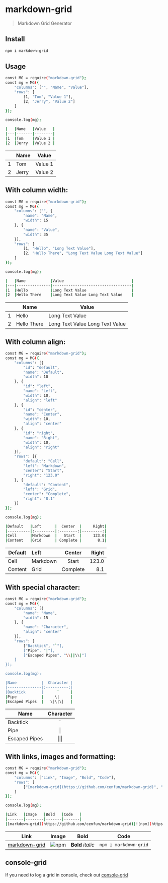 # markdown-grid
> Markdown Grid Generator

## Install
```sh
npm i markdown-grid
```

## Usage

```sh  
const MG = require("markdown-grid");
const mg = MG({
    "columns": ["", "Name", "Value"],
    "rows": [
        [1, "Tom", "Value 1"],
        [2, "Jerry", "Value 2"]
    ]
});

console.log(mg);  

|   |Name   |Value   |
|---|-------|--------|
|1  |Tom    |Value 1 |
|2  |Jerry  |Value 2 |  
```  
|   |Name   |Value   |
|---|-------|--------|
|1  |Tom    |Value 1 |
|2  |Jerry  |Value 2 |  
## With column width:  
```sh  
const MG = require("markdown-grid");
const mg = MG({
    "columns": ["", {
        "name": "Name",
        "width": 15
    }, {
        "name": "Value",
        "width": 35
    }],
    "rows": [
        [1, "Hello", "Long Text Value"],
        [2, "Hello There", "Long Text Value Long Text Value"]
    ]
});

console.log(mg);  

|   |Name           |Value                              |
|---|---------------|-----------------------------------|
|1  |Hello          |Long Text Value                    |
|2  |Hello There    |Long Text Value Long Text Value    |  
```  
|   |Name           |Value                              |
|---|---------------|-----------------------------------|
|1  |Hello          |Long Text Value                    |
|2  |Hello There    |Long Text Value Long Text Value    |  
## With column align:  
```sh  
const MG = require("markdown-grid");
const mg = MG({
    "columns": [{
        "id": "default",
        "name": "Default",
        "width": 10
    }, {
        "id": "left",
        "name": "Left",
        "width": 10,
        "align": "left"
    }, {
        "id": "center",
        "name": "Center",
        "width": 10,
        "align": "center"
    }, {
        "id": "right",
        "name": "Right",
        "width": 10,
        "align": "right"
    }],
    "rows": [{
        "default": "Cell",
        "left": "Markdown",
        "center": "Start",
        "right": "123.0"
    }, {
        "default": "Content",
        "left": "Grid",
        "center": "Complete",
        "right": "8.1"
    }]
});

console.log(mg);  

|Default   |Left      |  Center  |     Right|
|----------|:---------|:--------:|---------:|
|Cell      |Markdown  |   Start  |     123.0|
|Content   |Grid      | Complete |       8.1|  
```  
|Default   |Left      |  Center  |     Right|
|----------|:---------|:--------:|---------:|
|Cell      |Markdown  |   Start  |     123.0|
|Content   |Grid      | Complete |       8.1|  
## With special character:  
```sh  
const MG = require("markdown-grid");
const mg = MG({
    "columns": [{
        "name": "Name",
        "width": 15
    }, {
        "name": "Character",
        "align": "center"
    }],
    "rows": [
        ["Backtick", "`"],
        ["Pipe", "|"],
        ["Escaped Pipes", "\\||\\|"]
    ]
});

console.log(mg);  

|Name           |  Character |
|---------------|:----------:|
|Backtick       |      `     |
|Pipe           |     \|     |
|Escaped Pipes  |   \|\|\|   |  
```  
|Name           |  Character |
|---------------|:----------:|
|Backtick       |      `     |
|Pipe           |     \|     |
|Escaped Pipes  |   \|\|\|   |  
## With links, images and formatting:  
```sh  
const MG = require("markdown-grid");
const mg = MG({
    "columns": ["Link", "Image", "Bold", "Code"],
    "rows": [
        ["[markdown-grid](https://github.com/cenfun/markdown-grid)", "![npm](https://badgen.net/npm/v/markdown-grid)", "**Bold** *italic*", "`npm i markdown-grid`"]
    ]
});

console.log(mg);  

|Link   |Image   |Bold   |Code   |
|-------|--------|-------|-------|
|[markdown-grid](https://github.com/cenfun/markdown-grid)|![npm](https://badgen.net/npm/v/markdown-grid)|**Bold** *italic*|`npm i markdown-grid`|  
```  
|Link   |Image   |Bold   |Code   |
|-------|--------|-------|-------|
|[markdown-grid](https://github.com/cenfun/markdown-grid)|![npm](https://badgen.net/npm/v/markdown-grid)|**Bold** *italic*|`npm i markdown-grid`|


## console-grid
If you need to log a grid in console, check out [console-grid](https://github.com/cenfun/console-grid)